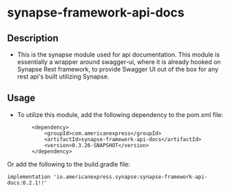 # synapse-framework-api-docs

## Description

- This is the synapse module used for api documentation. This module is essentially a wrapper around swagger-ui, where
  it is already hooked on Synapse Rest framework, to provide Swagger UI out of the box for any rest api's built
  utilizing Synapse.

## Usage
- To utilize this module, add the following dependency to the pom.xml file:
```
        <dependency>
            <groupId>com.americanexpress</groupId>
            <artifactId>synapse-framework-api-docs</artifactId>
            <version>0.3.26-SNAPSHOT</version>
        </dependency>
```
Or add the following to the build.gradle file:
```
implementation 'io.americanexpress.synapse:synapse-framework-api-docs:0.2.1!!'
```
